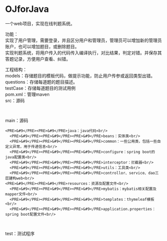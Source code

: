 # OJforJava
一个web项目，实现在线判题系统。

功能：<br/>
实现了用户管理，需要登录，并且区分用户和管理员，管理员可以增加新的管理员账户，也可以增加题目，或删除题目。<br/>
实现判题系统，将用户传入的代码传入编译执行，对比结果，判定对错。并保存其答题记录，方便用户查看、纠错。<br/>

工程结构：<br/>
models：存储题目的模板代码，做提示功能，防止用户传参或返回类型出错。<br/>
questions：存储每道题的题目描述。<br/>
testCase：存储每道题目的测试用例<br/>
pom.xml：管理maven<br/>
src：源码<br/>
  <PRE>&#9</PRE>main：源码<br/>
    <PRE>&#9</PRE><PRE>&#9</PRE>java：java代码<br/>
      <PRE>&#9</PRE><PRE>&#9</PRE><PRE>&#9</PRE>beans：实体类<br/>
      <PRE>&#9</PRE><PRE>&#9</PRE><PRE>&#9</PRE>common：一些公用类，包括一些自定义异常，用于传递信息<br/>
      <PRE>&#9</PRE><PRE>&#9</PRE><PRE>&#9</PRE>configure：spring boot的java配置类<br/>
      <PRE>&#9</PRE><PRE>&#9</PRE><PRE>&#9</PRE>interceptor：拦截器<br/>
      <PRE>&#9</PRE><PRE>&#9</PRE><PRE>&#9</PRE>utils：工具类<br/>
      <PRE>&#9</PRE><PRE>&#9</PRE><PRE>&#9</PRE>controllor、service、dao三层建构web<br/>
    <PRE>&#9</PRE><PRE>&#9</PRE>resources：资源及配置文件<br/>
      <PRE>&#9</PRE><PRE>&#9</PRE><PRE>&#9</PRE>mybatis：mybatis相关配置及mapper文件<br/>
      <PRE>&#9</PRE><PRE>&#9</PRE><PRE>&#9</PRE>templates：thymeleaf模板<br/>
      <PRE>&#9</PRE><PRE>&#9</PRE><PRE>&#9</PRE>application.properties：spring boot配置文件<br/>
  <PRE>&#9</PRE>test：测试程序<br/>
